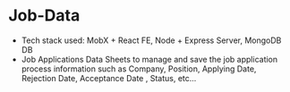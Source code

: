 # Job-Data
- Tech stack used: MobX + React FE, Node + Express Server, MongoDB DB  
- Job Applications Data Sheets to manage and save the job application process information such as Company, Position, Applying Date, Rejection Date, Acceptance Date , Status,  etc...
